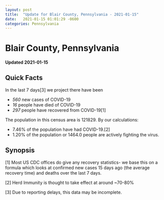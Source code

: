 ```yaml
---
layout: post
title:  "Update for Blair County, Pennsylvania - 2021-01-15"
date:   2021-01-15 01:01:29 -0600
categories: Pennsylvania
---
```


# Blair County, Pennsylvania
#### Updated 2021-01-15

## Quick Facts

In the last 7 days[3] we project there have been
- *560* new cases of COVID-19
- *16* people have died of COVID-19
- *297* people have recovered from COVID-19[1]

The population in this census area is 121829. By our calculations:
- 7.46% of the population have had COVID-19.[2]
- 1.20% of the population or 1464.0 people are actively fighting the virus.

## Synopsis




[1] Most US CDC offices do give any recovery statistics- we base this on a formula which looks at confirmed new cases
15 days ago (the average recovery time) and deaths over the last 7 days.

[2] Herd Immunity is thought to take effect at around ~70-80%

[3] Due to reporting delays, this data may be incomplete.
 
    